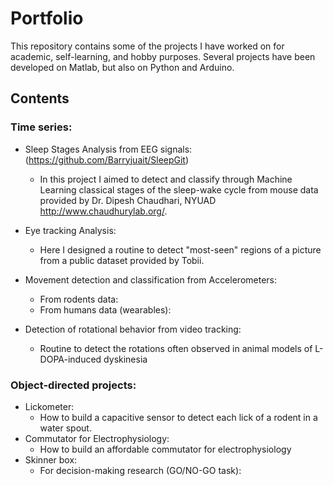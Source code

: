 # Portfolio

This repository contains some of the projects I have worked on for academic, self-learning, and hobby purposes.
Several projects have been developed on Matlab, but also on Python and Arduino.

## Contents

### Time series:
- Sleep Stages Analysis from EEG signals: (https://github.com/Barryjuait/SleepGit)
  * In this project I aimed to detect and classify through Machine Learning classical stages of 
  the sleep-wake cycle from mouse data provided by Dr. Dipesh Chaudhari, NYUAD http://www.chaudhurylab.org/.
  
- Eye tracking Analysis: 
  * Here I designed a routine to detect "most-seen" regions of a picture from a public dataset provided by Tobii. 

- Movement detection and classification from Accelerometers:
  * From rodents data:
  * From humans data (wearables):

- Detection of rotational behavior from video tracking:
  * Routine to detect the rotations often observed in animal models of L-DOPA-induced dyskinesia


### Object-directed projects:
- Lickometer:
  * How to build a capacitive sensor to detect each lick of a rodent in a water spout.
- Commutator for Electrophysiology:
  * How to build an affordable commutator for electrophysiology
- Skinner box:
  * For decision-making research (GO/NO-GO task):

  
 
